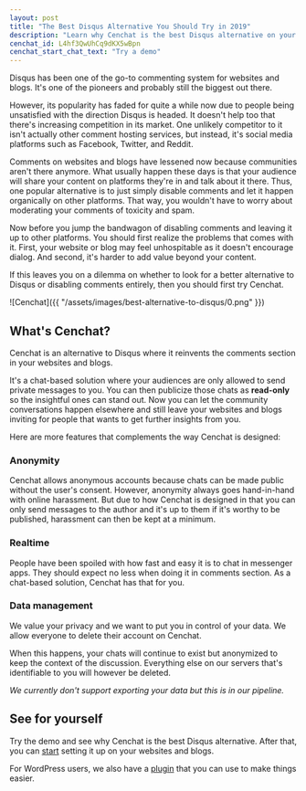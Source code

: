```yaml
---
layout: post
title: "The Best Disqus Alternative You Should Try in 2019"
description: "Learn why Cenchat is the best Disqus alternative on your websites and blogs"
cenchat_id: L4hf3QwUhCq9dKX5wBpn
cenchat_start_chat_text: "Try a demo"
---
```


Disqus has been one of the go-to commenting system for websites and blogs. It's one of the pioneers and probably still the biggest out there.

However, its popularity has faded for quite a while now due to people being unsatisfied with the direction Disqus is headed. It doesn't help too that there's increasing competition in its market. One unlikely competitor to it isn't actually other comment hosting services, but instead, it's social media platforms such as Facebook, Twitter, and Reddit.

Comments on websites and blogs have lessened now because communities aren't there anymore. What usually happen these days is that your audience will share your content on platforms they're in and talk about it there. Thus, one popular alternative is to just simply disable comments and let it happen organically on other platforms. That way, you wouldn't have to worry about moderating your comments of toxicity and spam.

Now before you jump the bandwagon of disabling comments and leaving it up to other platforms. You should first realize the problems that comes with it. First, your website or blog may feel unhospitable as it doesn't encourage dialog. And second, it's harder to add value beyond your content.

If this leaves you on a dilemma on whether to look for a better alternative to Disqus or disabling comments entirely, then you should first try Cenchat.

![Cenchat]({{ "/assets/images/best-alternative-to-disqus/0.png" }})

## What's Cenchat?

Cenchat is an alternative to Disqus where it reinvents the comments section in your websites and blogs.

It's a chat-based solution where your audiences are only allowed to send private messages to you. You can then publicize those chats as **read-only** so the insightful ones can stand out. Now you can let the community conversations happen elsewhere and still leave your websites and blogs inviting for people that wants to get further insights from you.

Here are more features that complements the way Cenchat is designed:

### Anonymity

Cenchat allows anonymous accounts because chats can be made public without the user's consent. However, anonymity always goes hand-in-hand with online harassment. But due to how Cenchat is designed in that you can only send messages to the author and it's up to them if it's worthy to be published, harassment can then be kept at a minimum.

### Realtime

People have been spoiled with how fast and easy it is to chat in messenger apps. They should expect no less when doing it in comments section. As a chat-based solution, Cenchat has that for you.

### Data management

We value your privacy and we want to put you in control of your data. We allow everyone to delete their account on Cenchat.

When this happens, your chats will continue to exist but anonymized to keep the context of the discussion. Everything else on our servers that's identifiable to you will however be deleted.

*We currently don't support exporting your data but this is in our pipeline.*

## See for yourself

Try the demo and see why Cenchat is the best Disqus alternative. After that, you can [start](https://cenchat.com/docs/setting-up-on-your-website) setting it up on your websites and blogs.

For WordPress users, we also have a [plugin](https://wordpress.org/plugins/cenchat-comments/) that you can use to make things easier.
